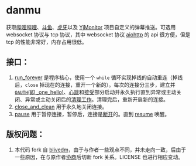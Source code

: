 # danmu

获取[哔哩哔哩](https://live.bilibili.com)、[斗鱼](https://www.douyu.com)、[虎牙](https://www.huya.com)以及 [YjMonitor](https://github.com/yjqiang/YjMonitor) 项目自定义的弹幕推送。可选用 websocket 协议与 tcp 协议，其中 websocket 协议 [aiohttp](https://github.com/aio-libs/aiohttp) 的 api 很方便，但是 tcp 的性能非常好，内存占用很低。

## 接口：
1. [run_forever](https://github.com/yjqiang/danmu/blob/9dc40b556709b895cbfc690e37d0b8e3fe57ffe2/client.py#L78) 是程序核心，使用一个 `while` 循环实现掉线的自动重连（掉线后，`close` 掉现在的连接，重开一个新的）。每次的连接分三步，建立并 [`OAUTH`(即 \_one_hello)](https://github.com/yjqiang/danmu/blob/9dc40b556709b895cbfc690e37d0b8e3fe57ffe2/client.py#L41)、[心跳](https://github.com/yjqiang/danmu/blob/9dc40b556709b895cbfc690e37d0b8e3fe57ffe2/client.py#L45)和[接受](https://github.com/yjqiang/danmu/blob/9dc40b556709b895cbfc690e37d0b8e3fe57ffe2/client.py#L60)部分启动并永久执行直到异常或主动关闭、异常或主动关闭后的[清理工作](https://github.com/yjqiang/danmu/blob/9dc40b556709b895cbfc690e37d0b8e3fe57ffe2/client.py#L102-L111)。清理完后，重新开启新的连接。
1. [close_and_clean](https://github.com/yjqiang/danmu/blob/9dc40b556709b895cbfc690e37d0b8e3fe57ffe2/client.py#L128) 用于永久地关闭连接。
1. [pause](https://github.com/yjqiang/danmu/blob/9dc40b556709b895cbfc690e37d0b8e3fe57ffe2/client.py#L119) 用于暂停连接，暂停后，连接是[断开](https://github.com/yjqiang/danmu/blob/9dc40b556709b895cbfc690e37d0b8e3fe57ffe2/client.py#L84)的。直到 [resume](https://github.com/yjqiang/danmu/blob/9dc40b556709b895cbfc690e37d0b8e3fe57ffe2/client.py#L123) 唤醒。


## 版权问题：
1. 本代码 fork 自 [blivedm](https://github.com/xfgryujk/blivedm)，由于与作者一些观点不同，并未走向一致，后由于一些原因，在与原作者[协商](https://github.com/xfgryujk/blivedm/issues/9)后切断 fork 关系。LICENSE 也进行相应变动。
